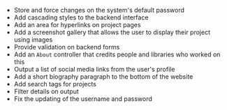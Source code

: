 - Store and force changes on the system's default password
- Add cascading styles to the backend interface
- Add an area for hyperlinks on project pages
- Add a screenshot gallery that allows the user to display their project using images
- Provide validation on backend forms
- Add an `About` controller that credits people and libraries who worked on this
- Output a list of social media links from the user's profile
- Add a short biography paragraph to the bottom of the website
- Add search tags for projects
- Filter details on output
- Fix the updating of the username and password
